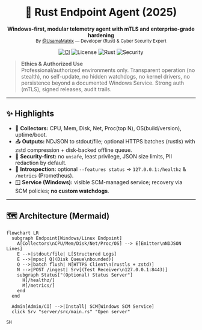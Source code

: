 <h1 align="center">🦀 Rust Endpoint Agent (2025)</h1>
<p align="center">
  <b>Windows-first, modular telemetry agent with mTLS and enterprise-grade hardening</b><br/>
  <sub>By <a href="https://github.com/UsamaMatrix">@UsamaMatrix</a> — Developer (Rust) & Cyber Security Expert</sub>
</p>

<p align="center">
  <a href="https://github.com/UsamaMatrix/rust-endpoint-agent-2025/actions"><img alt="CI" src="https://img.shields.io/github/actions/workflow/status/UsamaMatrix/rust-endpoint-agent-2025/ci.yml?label=CI&logo=github"></a>
  <img alt="License" src="https://img.shields.io/badge/License-Apache--2.0-blue.svg">
  <img alt="Rust" src="https://img.shields.io/badge/Rust-stable-orange?logo=rust">
  <img alt="Security" src="https://img.shields.io/badge/Security-First-6aa84f?logo=shield">
</p>

> **Ethics & Authorized Use**  
> Professional/authorized environments only. Transparent operation (no stealth), no self-update, no hidden watchdogs, no kernel drivers, no persistence beyond a documented Windows Service. Strong auth (mTLS), signed releases, audit trails.

---

## ✨ Highlights
- 🧠 **Collectors:** CPU, Mem, Disk, Net, Proc(top N), OS(build/version), uptime/boot.  
- 📤 **Outputs:** NDJSON to stdout/file; optional HTTPS batches (rustls) with zstd compression + disk-backed offline queue.  
- 🔐 **Security-first:** no `unsafe`, least privilege, JSON size limits, PII redaction by default.  
- 🏥 **Introspection:** optional `--features status` → `127.0.0.1:/healthz` & `/metrics` (Prometheus).  
- 🪟 **Service (Windows):** visible SCM-managed service; recovery via SCM policies; **no custom watchdogs**.  

---

## 🗺️ Architecture (Mermaid)
```mermaid
flowchart LR
  subgraph Endpoint[Windows/Linux Endpoint]
    A[Collectors\nCPU/Mem/Disk/Net/Proc/OS] --> E[Emitter\nNDJSON Lines]
    E -->|stdout/file| L[Structured Logs]
    E -->|mpsc| Q[(Disk Queue\nbounded)]
    Q -->|batch flush| N[HTTPS Client\n(rustls + zstd)]
    N -->|POST /ingest| Srv[(Test Receiver\n127.0.0.1:8443)]
    subgraph Status["(Optional) Status Server"]
      H[/healthz/]
      M[/metrics/]
    end
  end

  Admin[Admin/CI] -->|Install| SCM[Windows SCM Service]
  click Srv "server/src/main.rs" "Open server"

SH
